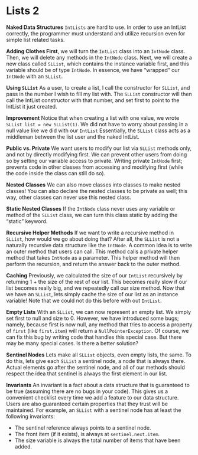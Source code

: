 # Lists 2

__Naked Data Structures__ `IntLists` are hard to use. In order to use an IntList correctly, the programmer must understand and utilize recursion even for simple list related tasks.

__Adding Clothes First__, we will turn the `IntList` class into an `IntNode` class. Then, we will delete any methods in the `IntNode` class. Next, we will create a new class called `SLList`, which contains the instance variable first, and this variable should be of type `IntNode`. In essence, we have “wrapped” our `IntNode` with an `SLList`.

__Using `SLList`__ As a user, to create a list, I call the constructor for `SLList`, and pass in the number I wish to fill my list with. The `SLList` constructor will then call the IntList constructor with that number, and set first to point to the IntList it just created.

__Improvement__ Notice that when creating a list with one value, we wrote `SLList list = new SLList(1)`. We did not have to worry about passing in a null value like we did with our `IntList` Essentially, the `SLList` class acts as a middleman between the list user and the naked IntList.

__Public vs. Private__ We want users to modify our list via `SLList` methods only, and not by directly modifying first. We can prevent other users from doing so by setting our variable access to private. Writing private `IntNode` first; prevents code in other classes from accessing and modifying first (while the code inside the class can still do so).

__Nested Classes__ We can also move classes into classes to make nested classes! You can also declare the nested classes to be private as well; this way, other classes can never use this nested class.

__Static Nested Classes__ If the `IntNode` class never uses any variable or method of the `SLList` class, we can turn this class static by adding the “static” keyword.

__Recursive Helper Methods__ If we want to write a recursive method in `SLList`, how would we go about doing that? After all, the `SLList` is not a naturally recursive data structure like the `IntNode`. A common idea is to write an outer method that users can call. This method calls a private helper method that takes `IntNode` as a parameter. This helper method will then perform the recursion, and return the answer back to the outer method.

__Caching__ Previously, we calculated the size of our `IntList` recursively by returning 1 + the size of the rest of our list. This becomes really slow if our list becomes really big, and we repeatedly call our size method. Now that we have an `SLList`, lets simply cache the size of our list as an instance variable! Note that we could not do this before with out `IntList`.

__Empty Lists__ With an `SLList`, we can now represent an empty list. We simply set first to null and size to 0. However, we have introduced some bugs; namely, because first is now null, any method that tries to access a property of `first` (like `first.item`) will return a `NullPointerException`. Of course, we can fix this bug by writing code that handles this special case. But there may be many special cases. Is there a better solution?

__Sentinel Nodes__ Lets make all `SLList` objects, even empty lists, the same. To do this, lets give each `SLList` a sentinel node, a node that is always there. Actual elements go after the sentinel node, and all of our methods should respect the idea that sentinel is always the first element in our list.

__Invariants__ An invariant is a fact about a data structure that is guaranteed to be true (assuming there are no bugs in your code). This gives us a convenient checklist every time we add a feature to our data structure. Users are also guaranteed certain properties that they trust will be maintained. For example, an `SLList` with a sentinel node has at least the following invariants:
- The sentinel reference always points to a sentinel node.
- The front item (if it exists), is always at `sentinel.next.item`.
- The size variable is always the total number of items that have been added.